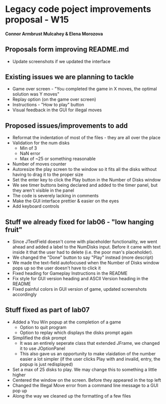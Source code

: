 # Legacy code poject improvements proposal - W15
#### Connor Armbrust Mulcahey & Elena Morozova

## Proposals form improving README.md
* Update screenshots if we updated the interface

## Existing issues we are planning to tackle
* Game over screen - "You completed the game in X moves, the optimal solution was Y moves"
* Replay option (on the game over screen)
* Instructions - "How to play" button
* Visual feedback in the GUI for illegal moves

## Proposed issues/improvements to add
* Reformat the indentation of most of the files - they are all over the place
* Validation for the num disks
  - Min of 3
  - NaN error
  - Max of ~25 or something reasonable
* Number of moves counter
* Autoresize the play screen to the window so it fits all the disks without having to drag it to the proper size
* Set the enter key to click the Play button in the Number of Disks window
* We see timer buttons being declared and added to the timer panel, but they aren't visible in the panel
* The code is severely lacking in comments
* Make the GUI interface prettier & easier on the eyes
* Add keyboard controls

## Stuff we already fixed for lab06 - "low hanging fruit"
* Since JTextField doesn't come with placeholder functionality, we went ahead and added a label to the NumDisks input. Before it came with text inside it that the user had to delete (i.e. the poor man's placeholder).
* We changed the "Done" button to say "Play" instead (more descript)
* We made the text-field autofocused when the Number of Disks window pops up so the user doesn't have to click it
* Fixed heading for Gameplay Instructions in the README
* Fix style for GUI version heading and ASCII Version heading in the README
* Fixed painful colors in GUI version of game, updated screenshots accordingly

## Stuff fixed as part of lab07
* Added a You Win popup at the completion of a game
  - Option to quit program
  - Option to replay which displays the disks prompt again
* Simplified the disk prompt
  - It was an entirely seperate class that extended JFrame, we changed it to use JOptionPanel
  - This also gave us an opportunity to make vlaidation of the number easier a lot simpler (if the user clicks Play with and invalid, entry, the popup is just redisplayed)
* Set a max of 25 disks to play. We may change this to something a little higher
* Centered the window on the screen. Before they appeared in the top left
* Changed the Illegal Move error from a command line message to a GUI pop up
* Along the way we cleaned up the formatting of a few files


